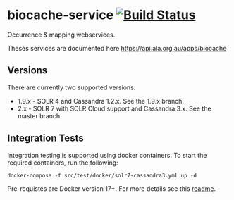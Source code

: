 biocache-service [![Build Status](https://travis-ci.org/AtlasOfLivingAustralia/biocache-service.svg?branch=master)](http://travis-ci.org/AtlasOfLivingAustralia/biocache-service)
================

Occurrence &amp; mapping webservices.

Theses services are documented here https://api.ala.org.au/apps/biocache

## Versions

There are currently two supported versions:

* 1.9.x  - SOLR 4 and Cassandra 1.2.x. See the 1.9.x branch.
* 2.x - SOLR 7 with SOLR Cloud support and Cassandra 3.x. See the master branch.

## Integration Tests

Integration testing is supported using docker containers.
To start the required containers, run the following:

```
docker-compose -f src/test/docker/solr7-cassandra3.yml up -d

```

Pre-requistes are Docker version 17+. For more details see this [readme](/src/test/docker/README.md).